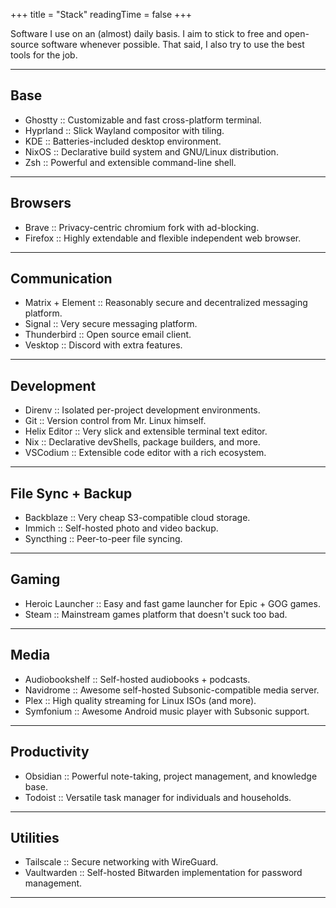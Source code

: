 +++
title = "Stack"
readingTime = false
+++

Software I use on an (almost) daily basis. I aim to stick to free and open-source software whenever possible. That said, I also try to use the best tools for the job.

______________________________________________________________________

## Base

- Ghostty :: Customizable and fast cross-platform terminal.
- Hyprland :: Slick Wayland compositor with tiling.
- KDE :: Batteries-included desktop environment.
- NixOS :: Declarative build system and GNU/Linux distribution.
- Zsh :: Powerful and extensible command-line shell.

______________________________________________________________________

## Browsers

- Brave :: Privacy-centric chromium fork with ad-blocking.
- Firefox :: Highly extendable and flexible independent web browser.

______________________________________________________________________

## Communication

- Matrix + Element :: Reasonably secure and decentralized messaging platform.
- Signal :: Very secure messaging platform.
- Thunderbird :: Open source email client.
- Vesktop :: Discord with extra features.

______________________________________________________________________

## Development

- Direnv :: Isolated per-project development environments.
- Git :: Version control from Mr. Linux himself.
- Helix Editor :: Very slick and extensible terminal text editor.
- Nix :: Declarative devShells, package builders, and more.
- VSCodium :: Extensible code editor with a rich ecosystem.

______________________________________________________________________

## File Sync + Backup

- Backblaze :: Very cheap S3-compatible cloud storage.
- Immich :: Self-hosted photo and video backup.
- Syncthing :: Peer-to-peer file syncing.

______________________________________________________________________

## Gaming

- Heroic Launcher :: Easy and fast game launcher for Epic + GOG games.
- Steam :: Mainstream games platform that doesn't suck too bad.

______________________________________________________________________

## Media

- Audiobookshelf :: Self-hosted audiobooks + podcasts.
- Navidrome :: Awesome self-hosted Subsonic-compatible media server.
- Plex :: High quality streaming for Linux ISOs (and more).
- Symfonium :: Awesome Android music player with Subsonic support.

______________________________________________________________________

## Productivity 

- Obsidian :: Powerful note-taking, project management, and knowledge base.
- Todoist :: Versatile task manager for individuals and households.

______________________________________________________________________

## Utilities

- Tailscale :: Secure networking with WireGuard.
- Vaultwarden :: Self-hosted Bitwarden implementation for password management.

______________________________________________________________________
